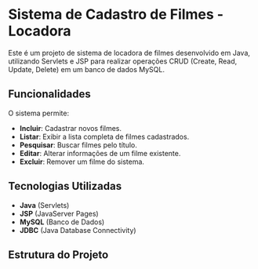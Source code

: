 # Sistema de Cadastro de Filmes - Locadora

Este é um projeto de sistema de locadora de filmes desenvolvido em Java, utilizando Servlets e JSP para realizar operações CRUD (Create, Read, Update, Delete) em um banco de dados MySQL.

## Funcionalidades

O sistema permite:
- **Incluir**: Cadastrar novos filmes.
- **Listar**: Exibir a lista completa de filmes cadastrados.
- **Pesquisar**: Buscar filmes pelo título.
- **Editar**: Alterar informações de um filme existente.
- **Excluir**: Remover um filme do sistema.

## Tecnologias Utilizadas

- **Java** (Servlets)
- **JSP** (JavaServer Pages)
- **MySQL** (Banco de Dados)
- **JDBC** (Java Database Connectivity)

## Estrutura do Projeto

